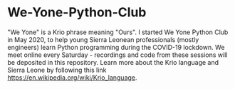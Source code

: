 # We-Yone-Python-Club
"We Yone" is a Krio phrase meaning "Ours". I started We Yone Python Club in May 2020, to help young Sierra Leonean professionals (mostly engineers) learn Python programming during the COVID-19 lockdown. We meet online every Saturday - recordings and code from these sessions will be deposited in this repository. Learn more about the Krio language and Sierra Leone by following this link https://en.wikipedia.org/wiki/Krio_language.

